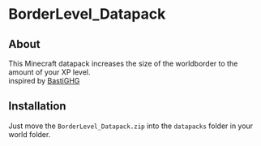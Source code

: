 # BorderLevel_Datapack

## About
This Minecraft datapack increases the size of the worldborder to the amount of your XP level.  
inspired by [BastiGHG](https://www.youtube.com/watch?v=Mu67I1qxYL8)
## Installation
Just move the ``BorderLevel_Datapack.zip`` into the ``datapacks`` folder in your world folder.
